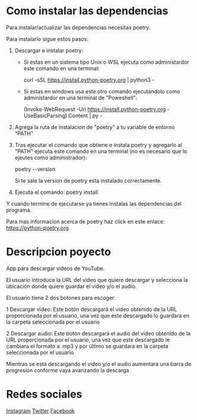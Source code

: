 # Como instalar las dependencias 

Para instalar/actualizar las dependencias necesitas poetry.

Para instalarlo sigue estos pasos:

1. Descargar e instalar poetry:

   * Si estas en un sistema tipo Unix o WSL ejecuta como administardor este comando en una terminal: <p>curl -sSL https://install.python-poetry.org | python3 - </p>
   * Si estas en windows usa este otro comando ejecutandolo como administardor en una terminal de "Poweshell": <p>(Invoke-WebRequest -Uri https://install.python-poetry.org -UseBasicParsing).Content | py - </p>
2. Agrega la ruta de instalacion de "poetry" a tu variable de entorno "PATH"
3. Tras ejecutar el comando que obtiene e instala poetry y agregarlo al "PATH" ejecuta este comando en una terminal (no es necesario que lo ejeutes como administrador): <p>poetry --version<p> Si te sale la version de poetry esta instalado correctamente.
4. Ejecuta el comando: poetry install

Y cuando termine de ejecutarse ya tienes instalas las dependencias del programa.

Para mas informacion acerca de poetry haz click en este enlace: https://python-poetry.org

# Descripcion poyecto

App para descargar videos de YouTube.

El usuario introduce la URL del video que quiere descargar y selecciona la ubicación donde quiere guardar el video y/o
el audio.

El usuario tiene 2 dos botones para escoger:

1 Descargar video: Este botón descargará el video obtenido de la URL proporcionada por el usuario, una vez que este
descargado lo guardara en la carpeta seleccionada por el usuario

2 Descargar audio: Este botón descargará el audio del video obtenido de la URL proporcionada por el usuario, una vez que
este descargado le cambiara el formato a .mp3 y por último se guardara en la carpeta
seleccionada por el usuario

Mientras se está descargando el video y/o el audio aumentara una barra de progresión conforme vaya avanzando
la descarga

# Redes sociales

<a href="https://www.instagram.com/raulf1foreveryt_oficial/?hl=es">Instagram</a>
<a href="https://twitter.com/F1foreverRaul">Twitter</a>
<a href="https://www.facebook.com/Raul-F1forever-114186780454598/">Facebook</a>

